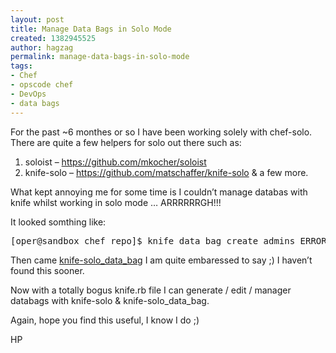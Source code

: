 ```yaml
---
layout: post
title: Manage Data Bags in Solo Mode
created: 1382945525
author: hagzag
permalink: manage-data-bags-in-solo-mode
tags:
- Chef
- opscode chef
- DevOps
- data bags
---
```

<p>For the past ~6 monthes or so I have been working solely with&nbsp;chef-solo. There are quite a few helpers for solo out there such as:</p>

<ol>
	<li>soloist &ndash;&nbsp;<a href="https://github.com/mkocher/soloist">https://github.com/mkocher/soloist</a></li>
	<li>knife-solo &ndash;&nbsp;<a href="https://github.com/matschaffer/knife-solo">https://github.com/matschaffer/knife-solo</a>&nbsp;&amp; a few more.</li>
</ol>

<p>What kept annoying me for some time is I couldn&rsquo;t manage databas with knife whilst working in solo mode &hellip; ARRRRRRGH!!!</p>

<p>It looked somthing like:</p>

<pre>
[oper@sandbox chef_repo]$ knife data bag create admins ERROR: The object you are looking for could not be found Response: &lt;!DOCTYPE HTML PUBLIC &quot;-//IETF//DTD HTML 2.0//EN&quot;&gt; &lt;html&gt;&lt;head&gt; &lt;title&gt;404 Not Found&lt;/title&gt; &lt;/head&gt;&lt;body&gt; &lt;h1&gt;Not Found&lt;/h1&gt; &lt;p&gt;The requested URL /data was not found on this server.&lt;/p&gt; &lt;hr&gt; &lt;address&gt;Apache/2.2.15 (CentOS) Server at : Port 80&lt;/address&gt; &lt;/body&gt;&lt;/html&gt;</pre>

<p>Then came&nbsp;<a href="https://github.com/thbishop/knife-solo_data_bag">knife-solo_data_bag</a>&nbsp;I am quite embaressed to say ;) I haven&rsquo;t found this sooner.</p>

<p>Now with a totally bogus knife.rb file I can generate / edit / manager databags with knife-solo &amp; knife-solo_data_bag.</p>

<p>Again, hope you find this useful, I know I do ;)</p>

<p>HP</p>
